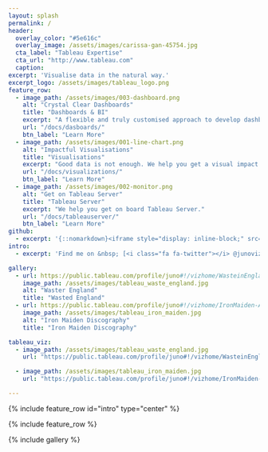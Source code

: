 ```yaml
---
layout: splash
permalink: /
header:
  overlay_color: "#5e616c"
  overlay_image: /assets/images/carissa-gan-45754.jpg
  cta_label: "Tableau Expertise"
  cta_url: "http://www.tableau.com"
  caption:
excerpt: 'Visualise data in the natural way.'
excerpt_logo: /assets/images/tableau_logo.png
feature_row:
  - image_path: /assets/images/003-dashboard.png
    alt: "Crystal Clear Dashboards"
    title: "Dashboards & BI"
    excerpt: "A flexible and truly customised approach to develop dashboards and business intelligence solutions."
    url: "/docs/dasboards/"
    btn_label: "Learn More"
  - image_path: /assets/images/001-line-chart.png
    alt: "Impactful Visualisations"
    title: "Visualisations"
    excerpt: "Good data is not enough. We help you get a visual impact with it."
    url: "/docs/visualizations/"
    btn_label: "Learn More"
  - image_path: /assets/images/002-monitor.png
    alt: "Get on Tableau Server"
    title: "Tableau Server"
    excerpt: "We help you get on board Tableau Server."
    url: "/docs/tableauserver/"
    btn_label: "Learn More"
github:
  - excerpt: '{::nomarkdown}<iframe style="display: inline-block;" src="https://ghbtns.com/github-btn.html?user=mmistakes&repo=minimal-mistakes&type=star&count=true&size=large" frameborder="0" scrolling="0" width="160px" height="30px"></iframe> <iframe style="display: inline-block;" src="https://ghbtns.com/github-btn.html?user=mmistakes&repo=minimal-mistakes&type=fork&count=true&size=large" frameborder="0" scrolling="0" width="158px" height="30px"></iframe>{:/nomarkdown}'
intro:
  - excerpt: 'Find me on &nbsp; [<i class="fa fa-twitter"></i> @junoviz](https://twitter.com/junoviz){: .btn .btn--twitter}'

gallery:
  - url: https://public.tableau.com/profile/juno#!/vizhome/WasteinEngland-Whoproducesmoregarbageandwhorecyclesmore/WasteInEngland
    image_path: /assets/images/tableau_waste_england.jpg
    alt: "Waster England"
    title: "Wasted England"
  - url: https://public.tableau.com/profile/juno#!/vizhome/IronMaiden-AlbumsSingles/AlbumsSingles
    image_path: /assets/images/tableau_iron_maiden.jpg
    alt: "Iron Maiden Discography"
    title: "Iron Maiden Discography"

tableau_viz:
  - image_path: /assets/images/tableau_waste_england.jpg
    url: "https://public.tableau.com/profile/juno#!/vizhome/WasteinEngland-Whoproducesmoregarbageandwhorecyclesmore/WasteInEngland"

  - image_path: /assets/images/tableau_iron_maiden.jpg
    url: "https://public.tableau.com/profile/juno#!/vizhome/IronMaiden-AlbumsSingles/AlbumsSingles"

---
```


{% include feature_row id="intro" type="center" %}

{% include feature_row %}

{% include gallery %}
